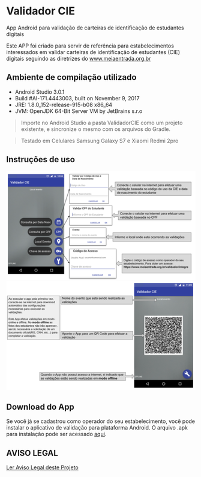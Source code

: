 # Validador CIE

App Android para validação de carteiras de identificação de estudantes digitais

Este APP foi criado para servir de referência para estabelecimentos interessados em validar carteiras de identificação de estudantes (CIE) digitais seguindo as diretrizes do www.meiaentrada.org.br


## Ambiente de compilação utilizado

- Android Studio 3.0.1
- Build #AI-171.4443003, built on November 9, 2017
- JRE: 1.8.0_152-release-915-b08 x86_64
- JVM: OpenJDK 64-Bit Server VM by JetBrains s.r.o

> Importe no Android Studio a pasta ValidadorCIE como um projeto existente, e sincronize o mesmo com os arquivos do Gradle.

> Testado em Celulares Samsung Galaxy S7 e Xiaomi Redmi 2pro


## Instruções de uso

![Explicação dos itens do menu lateral](docs/instrucoes1.png)
<br>
![Explicações a respeito de itens gerais na tela](docs/instrucoes2.png)


## Download do App

Se você já se cadastrou como operador do seu estabelecimento, você pode instalar o aplicativo de validação para plataforma Android. O arquivo .apk para instalação pode ser acessado [aqui](https://github.com/meiaentrada/validador-cie/releases).




## AVISO LEGAL
[Ler Aviso Legal deste Projeto](docs/DISCLAIMER.md)
